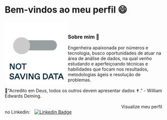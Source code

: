 # Bem-vindos ao meu perfil 😄

<img align="left" alt="GIF" src="tumblr_inline_orkcojNhjl1qg8o5x_640.gif" height="200" width="200">

<br>

### Sobre mim 👩
Engenheira apaixonada por números e tecnologia, busco oportunidades de atuar na área de análise de dados, na qual venho estudando e aperfeiçoando técnicas e habilidades que focam nos resultados, metodologias ágeis e resolução de problemas.
<br>
<br>
 📍"Acredito em Deus, todos os outros devem apresentar dados ✝️️." - William Edwards Deming.
 <br>
 <br>
⠀⠀⠀⠀⠀⠀⠀⠀⠀⠀⠀⠀⠀⠀⠀⠀⠀⠀⠀⠀⠀⠀⠀⠀⠀⠀⠀⠀⠀⠀⠀⠀⠀⠀⠀⠀Visualize meu perfil no Linkedin:⠀ [![Linkedin Badge](https://img.shields.io/badge/-Daiane%20Camara-blue?style=flat-square&logo=linkedin&logoColor=white&link=https://www.linkedin.com/in/daiane-camara/)](https://www.linkedin.com/in/daiane-camara/)
